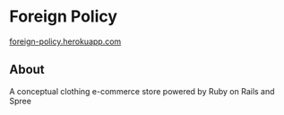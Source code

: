 # Foreign Policy

<a href="http://foreign-policy.herokuapp.com/">foreign-policy.herokuapp.com</a>

## About
A conceptual clothing e-commerce store powered by Ruby on Rails and Spree